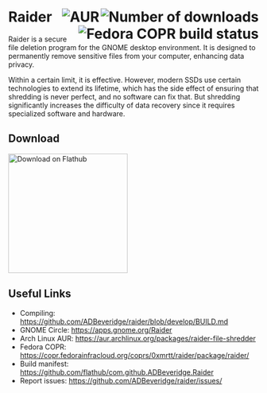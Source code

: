 # Raider <img align="right" alt="Number of downloads" src="https://img.shields.io/flathub/downloads/com.github.ADBeveridge.Raider?style=flat-square"> <img  align="right" alt="AUR" src="https://img.shields.io/aur/version/raider-file-shredder?style=flat-square"></a> <img align="right" alt="Fedora COPR build status" src="https://copr.fedorainfracloud.org/coprs/0xmrtt/raider/package/raider/status_image/last_build.png"/>

Raider is a secure file deletion program for the GNOME desktop environment. It is designed to permanently remove sensitive files from your computer, enhancing data privacy.

Within a certain limit, it is effective. However, modern SSDs use certain technologies to extend its lifetime, which has the side effect of ensuring that shredding is never perfect, and no software can fix that. But shredding significantly increases the difficulty of data recovery since it requires specialized software and hardware.

## Download
<a href='https://beta.flathub.org/apps/details/com.github.ADBeveridge.Raider'><img width='240' alt='Download on Flathub' src='https://flathub.org/assets/badges/flathub-badge-en.png'/></a>

## Useful Links
*   Compiling: <https://github.com/ADBeveridge/raider/blob/develop/BUILD.md>
*   GNOME Circle: <https://apps.gnome.org/Raider>
*   Arch Linux AUR: <https://aur.archlinux.org/packages/raider-file-shredder>
*   Fedora COPR: <https://copr.fedorainfracloud.org/coprs/0xmrtt/raider/package/raider/>
*   Build manifest: <https://github.com/flathub/com.github.ADBeveridge.Raider>
*   Report issues: <https://github.com/ADBeveridge/raider/issues/>

